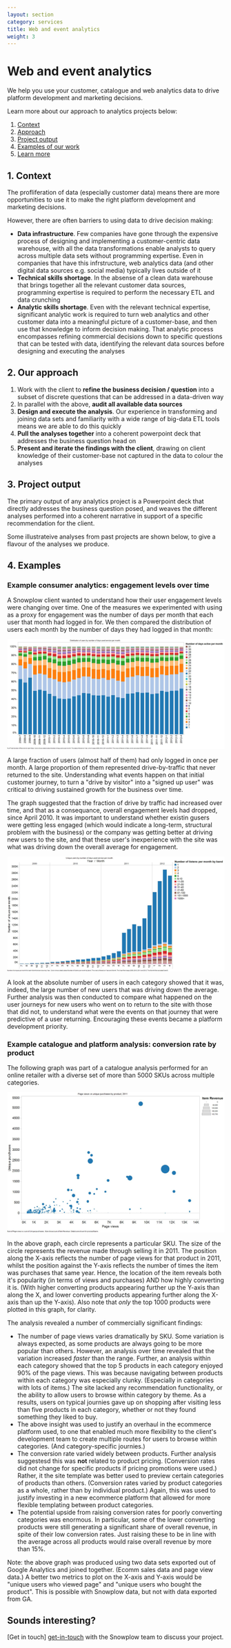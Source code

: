 ```yaml
---
layout: section
category: services
title: Web and event analytics
weight: 3
---
```


# Web and event analytics

We help you use your customer, catalogue and web analytics data to drive platform development and marketing decisions. 

Learn more about our approach to analytics projects below:

1. [Context](#context)
2. [Approach](#approach)
3. [Project output](#output)
4. [Examples of our work](#examples)
5. [Learn more](#learn-more)


<a name="context"><h2>1. Context</h2></a>

The profliferation of data (especially customer data) means there are more opportunities to use it to make the right platform development and marketing decisions.

However, there are often barriers to using data to drive decision making:

* **Data infrastructure**. Few companies have gone through the expensive process of designing and implementing a customer-centric data warehouse, with all the  data transformations enable analysts to query across multiple data sets without programming expertise. Even in companies that have this infrstructure, web analytics data (and other digital data sources e.g. social media) typically lives outside of it
* **Technical skills shortage**. In the absense of a clean data warehouse that brings together all the relevant customer data sources, programming expertise is required to perform the necessary ETL and data crunching
* **Analytic skills shortage**. Even with the relevant technical expertise, significant analytic work is required to turn web analytics and other customer data into a meaningful picture of a customer-base, and then use that knowledge to inform decision making. That analytic process encompasses refining commercial decisions down to specific questions that can be tested with data, identifying the relevant data sources before designing and executing the analyses
 

<a name="approach"><h2>2. Our approach</h2></a>

1. Work with the client to **refine the business decision / question** into a subset of discrete questions that can be addressed in a data-driven way
2. In parallel with the above, **audit all available data sources**
3. **Design and execute the analysis**. Our experience in transforming and joining data sets and familiarity with a wide range of big-data ETL tools means we are able to do this quickly
4. **Pull the analyses together** into a coherent powerpoint deck that addresses the business question head on
5. **Present and iterate the findings with the client**, drawing on client knowledge of their customer-base not captured in the data to colour the analyses


<a name="output"><h2>3. Project output</h2></a>

The primary output of any analytics project is a Powerpoint deck that directly addresses the business question posed, and weaves the different analyses performed into a coherent narrative in support of a specific recommendation for the client.

Some illustrateive analyses from past projects are shown below, to give a flavour of the analyses we produce.


<a name="examples"><h2>4. Examples</h2></a>

### Example consumer analytics: engagement levels over time

A Snowplow client wanted to understand how their user engagement levels were changing over time. One of the measures we experimented with using as a proxy for engagement was the number of days per month that each user that month had logged in for. We then compared the distribution of users each month by the number of days they had logged in that month:

![example-user-engagement-over-time-relative][engagement-graph-1]

A large fraction of users (almost half of them) had only logged in once per month. A large proportion of them represented drive-by-traffic that never returned to the site. Understanding what events happen on that initial customer journey, to turn a "drive by visitor" into a "signed up user" was critical to driving sustained growth for the business over time.

The graph suggested that the fraction of drive by traffic had increased over time, and that as a consequance, overall engagement levels had dropped, since April 2010. It was important to understand whether existin gusers were getting less engaged (which would indicate a long-term, structural problem with the business) or the company was getting better at driving new users to the site, and that these user's inexperience with the site was what was driving down the overall average for engagement.

![example-user-engagement-over-time-absolute][engagement-graph-2]

A look at the absolute number of users in each category showed that it was, indeed, the large number of new users that was driving down the average. Further analysis was then conducted to compare what happened on the user journeys for new users who went on to return to the site with those that did not, to understand what were the events on that journey that were predictive of a user returning. Encouraging these events became a platform development priority.

### Example catalogue and platform analysis: conversion rate by product

The following graph was part of a catalogue analysis performed for an online retailer with a diverse set of more than 5000 SKUs across multiple categories.

![example-catalogue-analysis][product-performance-example]

In the above graph, each circle represents a particular SKU. The size of the circle represents the revenue made through selling it in 2011. The position along the X-axis reflects the number of page views for that product in 2011, whilst the position against the Y-axis reflects the number of times the item was purchases that same year. Hence, the location of the item reveals both it's popularity (in terms of views and purchases) AND how highly converting it is. (With higher converting products appearing further up the Y-axis than along the X, and lower converting products appearing further along the X-axis than up the Y-axis). Also note that *only* the top 1000 products were plotted in this graph, for clarity.

The analysis revealed a number of commercially significant findings:

* The number of page views varies dramatically by SKU. Some variation is always expected, as some products are always going to be more popular than others. However, an analysis over time revealed that the variation increased *faster* than the range. Further, an analysis within each category showed that the top 5 products in each category enjoyed 90% of the page views. This was because navigating between products within each category was especially clunky. (Especially in categories with lots of items.) The site lacked any recommendation functionality, or the ability to allow users to browse within category by theme. As a results, users on typical journies gave up on shopping after visiting less than five products in each category, whether or not they found something they liked to buy.
* The above insight was used to justify an overhaul in the ecommerce platform used, to one that enabled much more flexibility to the client's development team to create multiple routes for users to browse within categories. (And category-specific journies.)
* The conversion rate varied widely between products. Further analysis suggestesd this was **not** related to product pricing. (Conversion rates did not change for specific products if pricing promotions were used.) Rather, it the site template was better used to preview certain categories of products than others. (Conversion rates varied by product categories as a whole, rather than by individual product.) Again, this was used to justify investing in a new ecommerce platform that allowed for more flexible templating between product categories.
* The potential upside from raising conversion rates for poorly converting categories was enormous. In particular, some of the lower converting products were still generating a significant share of overall revenue, in spite of their low conversion rates. Just raising these to be in line with the average across all products would raise overall revenue by more than 15%. 

Note: the above graph was produced using two data sets exported out of Google Analytics and joined together. (Ecomm sales data and page view data.) A better two metrics to plot on the X-axis and Y-axis would be "unique users who viewed page" and "unique users who bought the product". This is possible with Snowplow data, but not with data exported from GA.


<a name="learn-more"><h2>Sounds interesting?</h2></a>

[Get in touch] [get-in-touch] with the Snowplow team to discuss your project. 

[engagement-graph-1]: img/user-dist-by-days-used-service-by-month-perc-breakdown.jpg
[engagement-graph-2]: img/user-dist-by-days-used-service-by-month-actual-figs.jpg
[product-performance-example]: img/pvs-by-unique-purchaes-by-product-2011.jpg
[rate-card]: rate-card.html
[get-in-touch]: /about/index.html
[reporting]: reporting.html
[implementation]: implementation.html
[custom-dev]: custom-development.html
